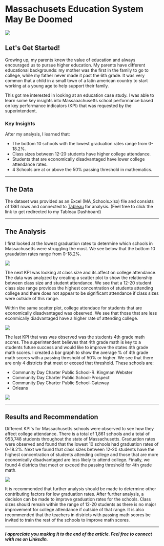 
# Massachusets Education System May Be Doomed

<img src="images/Massachusetts_Cover.png"/>

## Let's Get Started!

Growing up, my parents knew the value of education and always encouraged us to pursue higher education. My parents have different educational backgrounds: my mother was the first in the family to go to college, while my father never made it past the 6th grade. It was very common that a child in a small town of a latin american country to start working at a young age to help support their family.

This got me interested in looking at an education case study. I was able to learn some key insights into Massaaachusetts school performance based on key performance indicators (KPI) that was requested by the superintendent.

### Key Insights

After my analysis, I learned that: 

  - The bottom 10 schools with the lowest graduation rates range from 0-18.2%.
  - Class sizes between 12-20 students have higher college attendance.
  - Students that are economically disadvantaged have lower college attendance rates.
  - 4 Schools are at or above the 50% passing threshold in mathematics.
  
---

## The Data

The dataset was provided as an Excel (MA_Schools.xlsx) file and consists of 1861 rows and connected to [Tableau](https://public.tableau.com/app/profile/julio.espinoza/viz/MassachusettsSchoolProject_16704556294450/MassachusettsEducationOverview) for analysis. (Feel free to click the link to get redirected to my Tableau Dashboard)

---

## The Analysis

I first looked at the lowest graduation rates to determine which schools in Massachusetts were struggling the most. We see below that the bottom 10 graudation rates range from 0-18.2%.

<img src="images/Massachussets Grad Rate.png"/>

The next KPI was looking at class size and its affect on college attendance. The data was analyzed by creating a scatter plot to show the relationship between class size and student attendance. We see that a 12-20 student class size range provides the highest concentration of students attending college and there does not appear to be significant attendance if class sizes were outside of this range. 

Within the same scatter plot, college attendace for students that are economically disadvantaged was observed. We see that those that are less econmically diadvantaged have a higher rate of attending college.  

<img src="images/Massachussetts Class Size.png"/>

The last KPI that was was observed was the students 4th grade math scores. The superintendent believes that 4th grade math is key to a students future success and would like to improve the states 4th grade math scores. I created a bar graph to show the average % of 4th grade math scores with a passing threshold of 50% or higher. We see that there are only 4 districts that meet or exceed that threshold. These schools are:

  - Community Day Charter Public School-R. Kingman Webster
  - Community Day Charter Public School-Prospect 
  - Community Day Charter Public School-Gateway 
  - Orleans

<img src="images/Massachussets Math Passing.png"/>

---

## Results and Recommendation

Different KPI's for Massachusetts schools were observed to see how they affect college attendance. There is a total of 1,861 schools and a total of 953,748 students throughout the state of Massachusetts. Graduation rates were observed and found that the lowest 10 schools had graduation rates of 0-18.2%. Next we found that class sizes between 12-20 students have the highest concentration of students attending college and those that are more economically disadvantaged are less likely to attend college. Finally, we found 4 districts that meet or exceed the passing threshold for 4th grade math. 

[<img src="images/Massachussetss Dashboard.png"/>](https://public.tableau.com/app/profile/julio.espinoza/viz/MassachusettsSchoolProject_16704556294450/MassachusettsEducationOverview)

It is recommended that further analysis should be made to determine other contributing factors for low graduation rates. After further analysis, a decision can be made to improve graduation rates for the schools. Class sizes should remain within the range of 12-20 students as there is no major improvement for college attendance if outside of that range. It is also recommended that the teachers in districts with passing math scores be invited to train the rest of the schools to improve math scores.

---

***I appreciate you making it to the end of the article. Feel free to connect with me on LinkedIn.***
